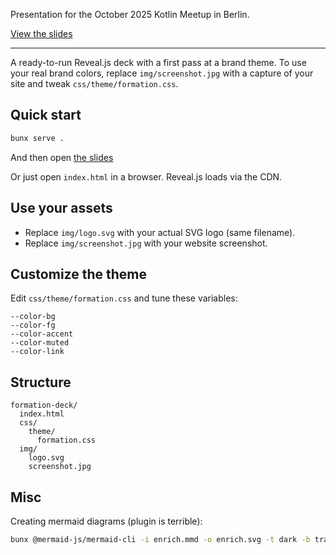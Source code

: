 Presentation for the October 2025 Kotlin Meetup in Berlin.


[View the slides](https://parallel-testing-2025.jillesvangurp.com)

---

A ready-to-run Reveal.js deck with a first pass at a brand theme.
To use your real brand colors, replace `img/screenshot.jpg` with a capture of your site and tweak `css/theme/formation.css`.

## Quick start

```bash
bunx serve .
```

And then open [the slides](http://localhost:3000)

Or just open `index.html` in a browser. Reveal.js loads via the CDN.

## Use your assets

- Replace `img/logo.svg` with your actual SVG logo (same filename).
- Replace `img/screenshot.jpg` with your website screenshot.

## Customize the theme
Edit `css/theme/formation.css` and tune these variables:
```
--color-bg
--color-fg
--color-accent
--color-muted
--color-link
```

## Structure
```
formation-deck/
  index.html
  css/
    theme/
      formation.css
  img/
    logo.svg
    screenshot.jpg
```

## Misc

Creating mermaid diagrams (plugin is terrible):

```bash
bunx @mermaid-js/mermaid-cli -i enrich.mmd -o enrich.svg -t dark -b transparent
```